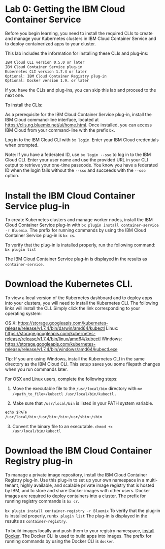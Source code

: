 # Lab 0: Getting the IBM Cloud Container Service


Before you begin learning, you need to install the required CLIs to create and manage your Kubernetes clusters in IBM Cloud Container Service and to deploy containerized apps to your cluster.

This lab includes the information for installing these CLIs and plug-ins:


``` txt
IBM Cloud CLI version 0.5.0 or later
IBM Cloud Container Service plug-in
Kubernetes CLI version 1.7.4 or later
Optional: IBM Cloud Container Registry plug-in
Optional: Docker version 1.9. or later
```

If you have the CLIs and plug-ins, you can skip this lab and proceed to the next one.

To install the CLIs:

As a prerequisite for the IBM Cloud Container Service plug-in, install the IBM Cloud command-line interface, located at https://clis.ng.bluemix.net/ui/home.html. Once installed, you can access IBM Cloud from your command-line with the prefix `bx`.

Log in to the IBM Cloud CLI with `bx login`. Enter your IBM Cloud credentials when prompted.

Note: If you have a federated ID, use `bx login --sso` to log in to the IBM Cloud CLI. Enter your user name and use the provided URL in your CLI output to retrieve your one-time passcode. You know you have a federated ID when the login fails without the `--sso` and succeeds with the `--sso` option.

# Install the IBM Cloud Container Service plug-in

To create Kubernetes clusters and manage worker nodes, install the IBM Cloud Container Service plug-in with `bx plugin install container-service -r Bluemix`. The prefix for running commands by using the IBM Cloud Container Service plug-in is `bx cs`.

To verify that the plug-in is installed properly, run the following command:
`bx plugin list`

The IBM Cloud Container Service plug-in is displayed in the results as `container-service`.


# Download the Kubernetes CLI.

To view a local version of the Kubernetes dashboard and to deploy apps into your clusters, you will need to install the Kubernetes CLI. The following links will install the CLI. Simply click the link corresponding to your operating system:

OS X: https://storage.googleapis.com/kubernetes-release/release/v1.7.4/bin/darwin/amd64/kubectl
Linux: https://storage.googleapis.com/kubernetes-release/release/v1.7.4/bin/linux/amd64/kubectl
Windows: https://storage.googleapis.com/kubernetes-release/release/v1.7.4/bin/windows/amd64/kubectl.exe

Tip: If you are using Windows, install the Kubernetes CLI in the same directory as the IBM Cloud CLI. This setup saves you some filepath changes when you run commands later.

For OSX and Linux users, complete the following steps:

1. Move the executable file to the `/usr/local/bin` directory with `mv /<path_to_file>/kubectl /usr/local/bin/kubectl` .

2. Make sure that `/usr/local/bin` is listed in your PATH system variable.

 ```txt
 echo $PATH
 /usr/local/bin:/usr/bin:/bin:/usr/sbin:/sbin
 ```

3. Convert the binary file to an executable. `chmod +x /usr/local/bin/kubectl`

# Download the IBM Cloud Container Registry plug-in

To manage a private image repository, install the IBM Cloud Container Registry plug-in. Use this plug-in to set up your own namespace in a multi-tenant, highly available, and scalable private image registry that is hosted by IBM, and to store and share Docker images with other users. Docker images are required to deploy containers into a cluster. The prefix for running registry commands is `bx cr`.

`bx plugin install container-registry -r Bluemix`
To verify that the plug-in is installed properly, run`bx plugin list`
The plug-in is displayed in the results as `container-registry`.

To build images locally and push them to your registry namespace, [install Docker](https://www.docker.com/community-edition#/download). The Docker CLI is used to build apps into images. The prefix for running commands by using the Docker CLI is `docker`.
